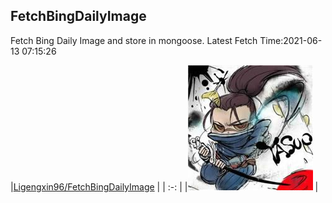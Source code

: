 ## FetchBingDailyImage

Fetch Bing Daily Image and store in mongoose. Latest Fetch Time:2021-06-13 07:15:26

|[Ligengxin96/FetchBingDailyImage](https://github.com/Ligengxin96/FetchBingDailyImage) |
                | :-: |
                |<a href="https://github.com/Ligengxin96/FetchBingDailyImage"><img src="https://github.com/Ligengxin96/FetchBingDailyImage/raw/master/DISPLAY.jpg" alt="Ligengxin96/FetchBingDailyImage" title="Ligengxin96/FetchBingDailyImage" width="200" height="200"></a> |



